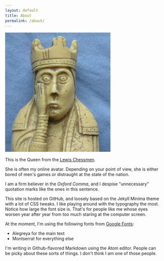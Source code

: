 ```yaml
---
layout: default
title: About
permalink: /about/
---
```


<img class='oval-img' src="/images/LewisChessQueen.jpg" alt="Lewis Chess Queen">


This is the Queen from the [Lewis Chessmen](https://www.britishmuseum.org/about_us/news_and_press/statements/the_lewis_chessmen.aspx).

She is often my online avatar. Depending on your point of view, she is either bored of men's games or distraught at the state of the nation.

I am a firm believer in the _Oxford Comma_, and I despise "unnecessary" quotation marks like the ones in this sentence.

This site is hosted on GitHub, and loosely based on the Jekyll Minima theme with a lot of CSS tweaks. I like playing around with the typography the most. Notice how large the font size is. That's for people like me whose eyes worsen year after year from too much staring at the computer screen.

At the moment, I'm using the following fonts from [Google Fonts](https://fonts.google.com/):

- Alegreya for the main text
- Montserrat for everything else

I'm writing in Github-flavored Markdown using the Atom editor. People can be picky about these sorts of things. I don't think I am one of those people.
